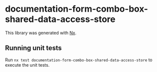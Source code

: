 # documentation-form-combo-box-shared-data-access-store

This library was generated with [Nx](https://nx.dev).

## Running unit tests

Run `nx test documentation-form-combo-box-shared-data-access-store` to execute the unit tests.
